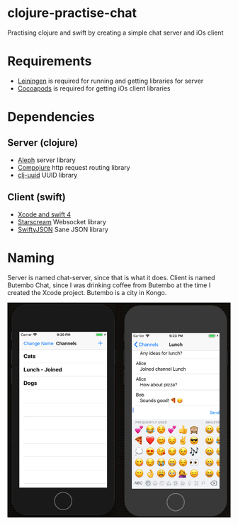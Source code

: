 # clojure-practise-chat
Practising clojure and swift by creating a simple chat server and iOs client

# Requirements
* [Leiningen](https://leiningen.org/) is required for running and getting libraries for server
* [Cocoapods](https://cocoapods.org/) is required for getting iOs client libraries

# Dependencies
## Server (clojure)
* [Aleph](http://aleph.io/) server library
* [Compojure](https://github.com/weavejester/compojure) http request routing library
* [clj-uuid](https://github.com/danlentz/clj-uuid) UUID library

## Client (swift)
* [Xcode and swift 4](https://developer.apple.com/xcode/)
* [Starscream](https://github.com/daltoniam/Starscream) Websocket library
* [SwiftyJSON](https://github.com/SwiftyJSON/SwiftyJSON) Sane JSON library

# Naming
Server is named chat-server, since that is what it does. Client is named Butembo Chat, since I was drinking coffee from Butembo at the time I created the Xcode project. Butembo is a city in Kongo.

![Screenshot](https://raw.githubusercontent.com/joonamo/clojure-practise-chat/master/preview.png)